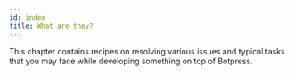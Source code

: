 ```yaml
---
id: index
title: What are they?
---
```


This chapter contains recipes on resolving various issues and typical tasks that you may face while developing something on top of Botpress.
